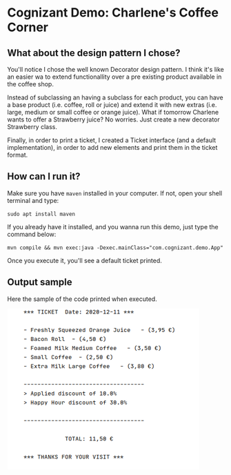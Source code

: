 # Cognizant Demo: Charlene's Coffee Corner

## What about the design pattern I chose?

You'll notice I chose the well known Decorator design pattern. I think it's like an easier wa
to extend functionallity over a pre existing product available in the coffee shop. 

Instead of subclassing an having a subclass for each product, you can have a base product 
(i.e. coffee, roll or juice) and extend it with new extras (i.e. large, medium or small coffee or orange juice).
What if tomorrow Charlene wants to offer a Strawberry juice? No worries. Just create a new decorator Strawberry class.

Finally, in order to print a ticket, I created a Ticket interface (and a default implementation),
in order to add new elements and print them in the ticket format.

## How can I run it?

Make sure you have `maven` installed in your computer. If not, open your shell terminal and type:

```shell script
sudo apt install maven
```

If you already have it installed, and you wanna run this demo, just type the command below:

```shell script
mvn compile && mvn exec:java -Dexec.mainClass="com.cognizant.demo.App"
```

Once you execute it, you'll see a default ticket printed.

## Output sample

Here the sample of the code printed when executed.

![Output of the code](doc/img/output.png)
